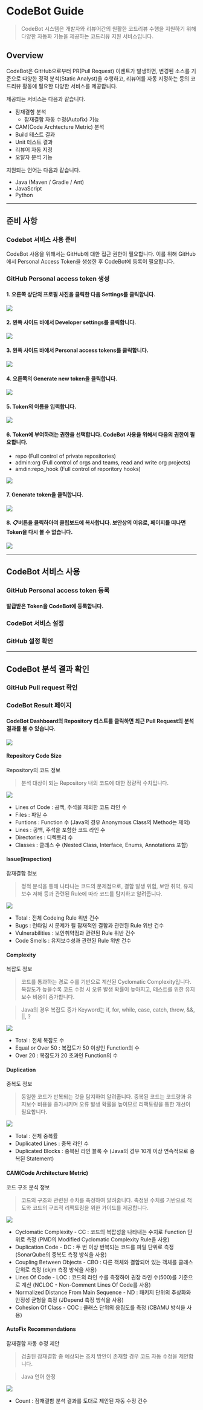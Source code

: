 # CodeBot Guide

> CodeBot 시스템은 개발자와 리뷰어간의 원활한 코드리뷰 수행을 지원하기 위해 다양한 자동화 기능을 제공하는 코드리뷰 지원 서비스입니다.

## Overview

CodeBot은 GitHub으로부터 PR(Pull Request) 이벤트가 발생하면, 변경된 소스를 기준으로 다양한 정적 분석(Static Analyst)을 수행하고, 리뷰어를 자동 지정하는 등의 코드리뷰 활동에 필요한 다양한 서비스를 제공합니다.

제공되는 서비스는 다음과 같습니다.
* 잠재결함 분석
  * 잠재결함 자동 수정(Autofix) 기능
* CAM(Code Archtecture Metric) 분석
* Build 테스트 결과
* Unit 테스트 결과
* 리뷰어 자동 지정
* 오탈자 분석 기능

지원되는 언어는 다음과 같습니다.
* Java (Maven / Gradle / Ant)
* JavaScript
* Python

---

## 준비 사항

### Codebot 서비스 사용 준비

CodeBot 사용을 위해서는 GitHub에 대한 접근 권한이 필요합니다. 이를 위해 GitHub에서 Personal Access Token을 생성한 후 CodeBot에 등록이 필요합니다.

### GitHub Personal access token 생성

#### 1. 오른쪽 상단의 프로필 사진을 클릭한 다음 Settings를 클릭합니다.

![](/images/github-access-token/github-access-token-01.png)

#### 2. 왼쪽 사이드 바에서 Developer settings를 클릭합니다.

![](/images/github-access-token/github-access-token-02.png)

#### 3. 왼쪽 사이드 바에서 Personal access tokens를 클릭합니다.

![](/images/github-access-token/github-access-token-03.png)

#### 4. 오른쪽의 Generate new token을 클릭합니다.

![](/images/github-access-token/github-access-token-04.png)

#### 5. Token의 이름을 입력합니다.

![](/images/github-access-token/github-access-token-05.png)

#### 6. Token에 부여하려는 권한을 선택합니다. CodeBot 사용을 위해서 다음의 권한이 필요합니다.
* repo (Full control of private repositories)
* admin:org (Full control of orgs and teams, read and write org projects)
* amdin:repo_hook (Full control of reporitory hooks)

![](/images/github-access-token/github-access-token-06.png)

#### 7. Generate token을 클릭합니다.

![](/images/github-access-token/github-access-token-07.png)

#### 8. :clipboard:버튼을 클릭하아여 클립보드에 복사합니다. 보안상의 이유로, 페이지를 떠나면 Token을 다시 볼 수 없습니다.

![](/images/github-access-token/github-access-token-08.png)

---

## CodeBot 서비스 사용

### GitHub Personal access token 등록

#### 발급받은 Token을 CodeBot에 등록합니다.

### CodeBot 서비스 설정

### GitHub 설정 확인

---

## CodeBot 분석 결과 확인

### GitHub Pull request 확인

### CodeBot Result 페이지

#### CodeBot Dashboard의 Repository 리스트를 클릭하면 최근 Pull Request의 분석 결과를 볼 수 있습니다.

![](/images/result/result-all.jpg)

#### Repository Code Size

Repository의 코드 정보
> 분석 대상이 되는 Repository 내의 코드에 대한 정량적 수치입니다.

![](/images/result/result-codesize.png)

* Lines of Code : 공백, 주석을 제외한 코드 라인 수
* Files : 파일 수
* Funtions : Function 수 (Java의 경우 Anonymous Class의 Method는 제외)
* Lines : 공백, 주석을 포함한 코드 라인 수
* Directories : 디렉토리 수
* Classes : 클래스 수 (Nested Class, Interface, Enums, Annotations 포함)

#### Issue(Inspection)

잠재결함 정보
> 정적 분석을 통해 나타나는 코드의 문제점으로, 결함 발생 위험, 보안 취약, 유지보수 저해 등과 관련된 Rule에 따라 코드를 탐지하고 알려줍니다.

![](/images/result/result-issue.png)

* Total : 전체 Codeing Rule 위반 건수
* Bugs : 런타임 시 문제가 될 잠재적인 결함과 관련된 Rule 위반 건수
* Vulnerabilities : 보안취약점과 관련된 Rule 위반 건수
* Code Smells : 유지보수성과 관련된 Rule 위반 건수

#### Complexity

복잡도 정보

> 코드를 통과하는 경로 수를 기반으로 계산된 Cyclomatic Complexity입니다. 복잡도가 높을수록 코드 수정 시 오류 발생 확률이 높아지고, 테스트를 위한 유지보수 비용이 증가합니다.

> Java의 경우 복잡도 증가 Keyword는 if, for, while, case, catch, throw, &&, ||, ?

![](/images/result/result-complexity.png)

* Total : 전체 복잡도 수
* Equal or Over 50 : 복잡도가 50 이상인 Function의 수
* Over 20 : 복잡도가 20 초과인 Function의 수

#### Duplication

중복도 정보

> 동일한 코드가 반복되는 것을 탐지하여 알려줍니다. 중복된 코드는 코드량과 유지보수 비용을 증가시키며 오류 발생 확률을 높이므로 리팩토링을 통한 개선이 필요합니다.

![](/images/result/result-duplication.png)

* Total : 전체 중복률
* Duplicated Lines : 중복 라인 수
* Duplicated Blocks : 중복된 라인 블록 수 (Java의 경우 10개 이상 연속적으로 중복된 Statement)

#### CAM(Code Architecture Metric)

코드 구조 분석 정보

> 코드의 구조와 관련된 수치를 측정하여 알려줍니다. 측정된 수치를 기반으로 척도와 코드의 구조적 리팩토링을 위한 가이드를 제공합니다.

![](/images/result/result-cam.png)

* Cyclomatic Complexity - CC : 코드의 복잡성을 나타내는 수치로 Function 단위로 측정 (PMD의 Modified Cyclomatic Complexity Rule을 사용)
* Duplication Code - DC : 두 번 이상 반복되는 코드를 파일 단위로 측정 (SonarQube의 중복도 측정 방식을 사용)
* Coupling Between Objects - CBO : 다른 객체와 결합되어 있는 객체를 클래스 단위로 측정 (ckjm 측정 방식을 사용)
* Lines Of Code - LOC : 코드의 라인 수를 측정하여 권장 라인 수(500)를 기준으로 계산 (NCLOC - Non-Comment Lines Of Code를 사용)
* Normalized Distance From Main Sequence - ND : 패키지 단위의 추상화와 안정성 균형을 측정 (JDepend 측정 방식을 사용)
* Cohesion Of Class - COC : 클래스 단위의 응집도를 측정 (CBAMU 방식을 사용)

#### AutoFix Recommendations

잠재결함 자동 수정 제안

> 검출된 잠재결함 중 예상되는 조치 방안이 존재할 경우 코드 자동 수정을 제안합니다.

> Java 언어 한정

![](/images/result/result-autofix.png)

* Count : 잠재결함 분석 결과를 토대로 제안된 자동 수정 건수

